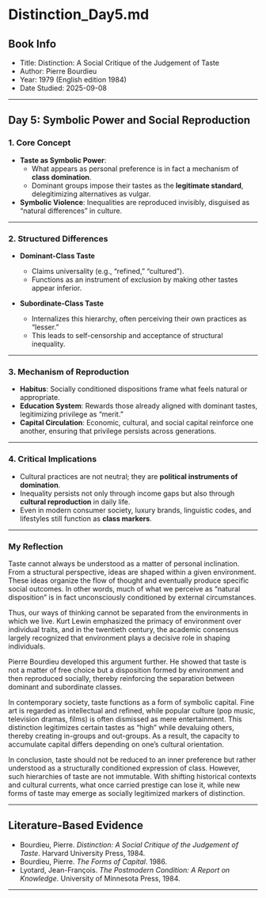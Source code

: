 # Distinction_Day5.md  

## Book Info
- Title: Distinction: A Social Critique of the Judgement of Taste  
- Author: Pierre Bourdieu  
- Year: 1979 (English edition 1984)  
- Date Studied: 2025-09-08  

---

## Day 5: Symbolic Power and Social Reproduction  

### 1. Core Concept
- **Taste as Symbolic Power**:  
  - What appears as personal preference is in fact a mechanism of **class domination**.  
  - Dominant groups impose their tastes as the **legitimate standard**, delegitimizing alternatives as vulgar.  
- **Symbolic Violence**: Inequalities are reproduced invisibly, disguised as “natural differences” in culture.  

---

### 2. Structured Differences
- **Dominant-Class Taste**  
  - Claims universality (e.g., “refined,” “cultured”).  
  - Functions as an instrument of exclusion by making other tastes appear inferior.  

- **Subordinate-Class Taste**  
  - Internalizes this hierarchy, often perceiving their own practices as “lesser.”  
  - This leads to self-censorship and acceptance of structural inequality.  

---

### 3. Mechanism of Reproduction
- **Habitus**: Socially conditioned dispositions frame what feels natural or appropriate.  
- **Education System**: Rewards those already aligned with dominant tastes, legitimizing privilege as “merit.”  
- **Capital Circulation**: Economic, cultural, and social capital reinforce one another, ensuring that privilege persists across generations.  

---

### 4. Critical Implications
- Cultural practices are not neutral; they are **political instruments of domination**.  
- Inequality persists not only through income gaps but also through **cultural reproduction** in daily life.  
- Even in modern consumer society, luxury brands, linguistic codes, and lifestyles still function as **class markers**.  

---

### My Reflection
Taste cannot always be understood as a matter of personal inclination. From a structural perspective, ideas are shaped within a given environment. These ideas organize the flow of thought and eventually produce specific social outcomes. In other words, much of what we perceive as “natural disposition” is in fact unconsciously conditioned by external circumstances.

Thus, our ways of thinking cannot be separated from the environments in which we live. Kurt Lewin emphasized the primacy of environment over individual traits, and in the twentieth century, the academic consensus largely recognized that environment plays a decisive role in shaping individuals.

Pierre Bourdieu developed this argument further. He showed that taste is not a matter of free choice but a disposition formed by environment and then reproduced socially, thereby reinforcing the separation between dominant and subordinate classes.

In contemporary society, taste functions as a form of symbolic capital. Fine art is regarded as intellectual and refined, while popular culture (pop music, television dramas, films) is often dismissed as mere entertainment. This distinction legitimizes certain tastes as “high” while devaluing others, thereby creating in-groups and out-groups. As a result, the capacity to accumulate capital differs depending on one’s cultural orientation.

In conclusion, taste should not be reduced to an inner preference but rather understood as a structurally conditioned expression of class. However, such hierarchies of taste are not immutable. With shifting historical contexts and cultural currents, what once carried prestige can lose it, while new forms of taste may emerge as socially legitimized markers of distinction.

---

## Literature-Based Evidence
- Bourdieu, Pierre. *Distinction: A Social Critique of the Judgement of Taste*. Harvard University Press, 1984.  
- Bourdieu, Pierre. *The Forms of Capital*. 1986.  
- Lyotard, Jean-François. *The Postmodern Condition: A Report on Knowledge*. University of Minnesota Press, 1984.  

---
